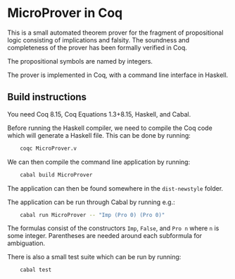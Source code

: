 # MicroProver in Coq

This is a small automated theorem prover for the fragment of propositional logic consisting of implications and falsity.
The soundness and completeness of the prover has been formally verified in Coq.

The propositional symbols are named by integers.

The prover is implemented in Coq, with a command line interface in Haskell.

## Build instructions
You need Coq 8.15, Coq Equations 1.3+8.15, Haskell, and Cabal.

Before running the Haskell compiler, we need to compile the Coq code which will generate a Haskell file.
This can be done by running:
```bash
	coqc MicroProver.v
```
We can then compile the command line application by running:
```bash
	cabal build MicroProver
```
The application can then be found somewhere in the `dist-newstyle` folder.

The application can be run through Cabal by running e.g.:
```bash
	cabal run MicroProver -- "Imp (Pro 0) (Pro 0)"
```
The formulas consist of the constructors `Imp`, `False`, and `Pro n` where `n` is some integer.
Parentheses are needed around each subformula for ambiguation.

There is also a small test suite which can be run by running:
```bash
	cabal test
```
